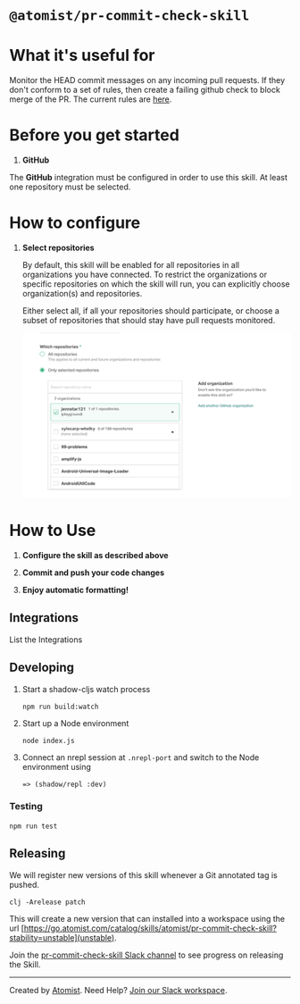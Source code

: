 # `@atomist/pr-commit-check-skill`

<!---atomist-skill-readme:start--->

# What it's useful for

Monitor the HEAD commit messages on any incoming pull requests. If they don't conform to a set of rules, then
create a failing github check to block merge of the PR. The current rules are [here](https://github.com/atomist-skills/pr-commit-check-skill/blob/master/src/atomist/main.cljs#L50).

# Before you get started

1.  **GitHub**

The **GitHub** integration must be configured in order to use this skill.
At least one repository must be selected.

# How to configure

1.  **Select repositories**

    By default, this skill will be enabled for all repositories in all organizations you have connected. To restrict
    the organizations or specific repositories on which the skill will run, you can explicitly
    choose organization(s) and repositories.

    Either select all, if all your repositories should participate, or choose a subset of repositories that should
    stay have pull requests monitored.

    ![repo-filter](docs/images/repo-filter.png)

# How to Use

1. **Configure the skill as described above**

1. **Commit and push your code changes**

1. **Enjoy automatic formatting!**

## Integrations

List the Integrations

<!---atomist-skill-readme:end--->

## Developing

1.  Start a shadow-cljs watch process

    ```
    npm run build:watch
    ```

2.  Start up a Node environment

    ```
    node index.js
    ```

3.  Connect an nrepl session at `.nrepl-port` and switch to the Node environment using

    ```
    => (shadow/repl :dev)
    ```

### Testing

```
npm run test
```

## Releasing

We will register new versions of this skill whenever a Git annotated tag is pushed.

```
clj -Arelease patch
```

This will create a new version that can installed into a workspace using the url
[https://go.atomist.com/catalog/skills/atomist/pr-commit-check-skill?stability=unstable](unstable).

Join the [pr-commit-check-skill Slack channel](https://atomist-community.slack.com/archives/C01616DNDN3) to see progress on releasing the Skill.

[unstable]: https://go.atomist.com/catalog/skills/atomist/pr-commit-check-skill?stability=unstable

---

Created by [Atomist][atomist].
Need Help? [Join our Slack workspace][slack].

[atomist]: https://atomist.com/ "Atomist - How Teams Deliver Software"
[slack]: https://join.atomist.com/ "Atomist Community Slack"
